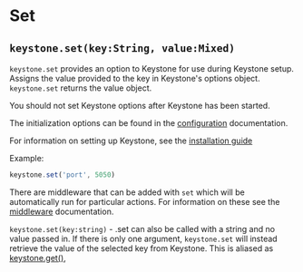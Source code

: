 # Set

## `keystone.set(key:String, value:Mixed)`

`keystone.set` provides an option to Keystone for use during Keystone setup. Assigns the value provided to the key in Keystone's options object. `keystone.set` returns the value object.

You should not set Keystone options after Keystone has been started.

The initialization options can be found in the [configuration](/documentation/configuration) documentation.

For information on setting up Keystone, see the [installation guide](/getting-started/setting-up/part-1)

Example:

```javascript
keystone.set('port', 5050)
```

There are middleware that can be added with `set` which will be automatically run for particular actions. For information on these see the [middleware](/api/methods/middleware) documentation.

`keystone.set(key:string)` - .set can also be called with a string and no value passed in. If there is only one argument, `keystone.set` will instead retrieve the value of the selected key from Keystone. This is aliased as [keystone.get()](/api/methods/get),
